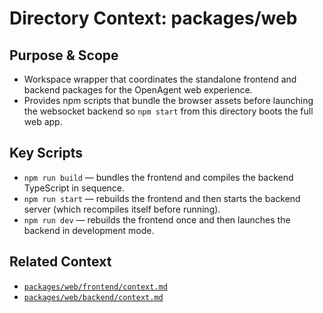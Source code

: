 # Directory Context: packages/web

## Purpose & Scope

- Workspace wrapper that coordinates the standalone frontend and backend packages for the OpenAgent web experience.
- Provides npm scripts that bundle the browser assets before launching the websocket backend so `npm start` from this directory boots the full web app.

## Key Scripts

- `npm run build` — bundles the frontend and compiles the backend TypeScript in sequence.
- `npm run start` — rebuilds the frontend and then starts the backend server (which recompiles itself before running).
- `npm run dev` — rebuilds the frontend once and then launches the backend in development mode.

## Related Context

- [`packages/web/frontend/context.md`](frontend/context.md)
- [`packages/web/backend/context.md`](backend/context.md)
